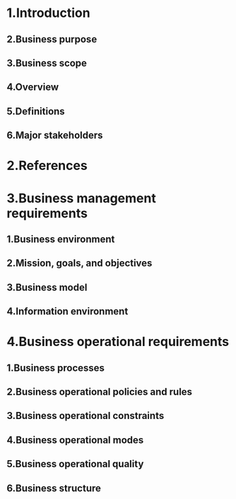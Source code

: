 # 1.Introduction
  ## 2.Business purpose
  ## 3.Business scope
  ## 4.Overview
  ## 5.Definitions 
  ## 6.Major stakeholders 
# 2.References
# 3.Business management requirements
  ## 1.Business environment
  ## 2.Mission, goals, and objectives
  ## 3.Business model
  ## 4.Information environment
# 4.Business operational requirements
  ## 1.Business processes
  ## 2.Business operational policies and rules
  ## 3.Business operational constraints
  ## 4.Business operational modes
  ## 5.Business operational quality
  ## 6.Business structure
